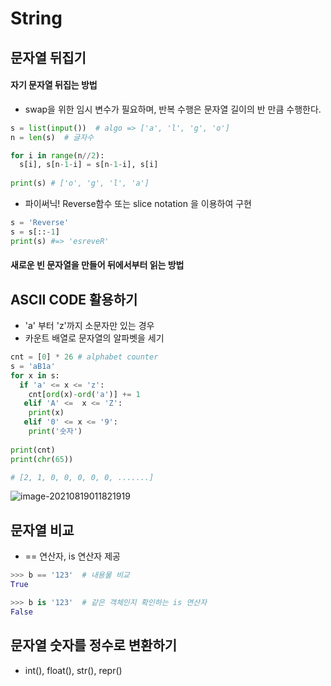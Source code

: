 # String

## 문자열 뒤집기

#### 자기 문자열 뒤집는 방법

- swap을 위한 임시 변수가 필요하며, 반복 수행은 문자열 길이의 반 만큼 수행한다.

```python
s = list(input())  # algo => ['a', 'l', 'g', 'o']
n = len(s)	# 글자수

for i in range(n//2):
  s[i], s[n-1-i] = s[n-1-i], s[i]
  
print(s) # ['o', 'g', 'l', 'a']
```

- 파이써닉! Reverse함수 또는 slice notation 을 이용하여 구현

```python
s = 'Reverse'
s = s[::-1]
print(s) #=> 'esreveR'
```



#### 새로운 빈 문자열을 만들어 뒤에서부터 읽는 방법





## ASCII CODE 활용하기

- 'a' 부터 'z'까지 소문자만 있는 경우
- 카운트 배열로 문자열의 알파벳을 세기

```python
cnt = [0] * 26 # alphabet counter
s = 'aB1a'
for x in s:
  if 'a' <= x <= 'z':
  	cnt[ord(x)-ord('a')] += 1
   elif 'A' <=  x <= 'Z':
    print(x)
   elif '0' <= x <= '9':
    print('숫자')
    
print(cnt)
print(chr(65))

# [2, 1, 0, 0, 0, 0, 0, .......]
```

![image-20210819011821919](/Users/euijinpang/TIL/algorithm/04_String.assets/image-20210819011821919.png)





## 문자열 비교

- == 연산자, is 연산자 제공

```python
>>> b == '123'	# 내용물 비교
True

>>> b is '123'  # 같은 객체인지 확인하는 is 연산자
False
```



## 문자열 숫자를 정수로 변환하기

- int(), float(), str(), repr()

